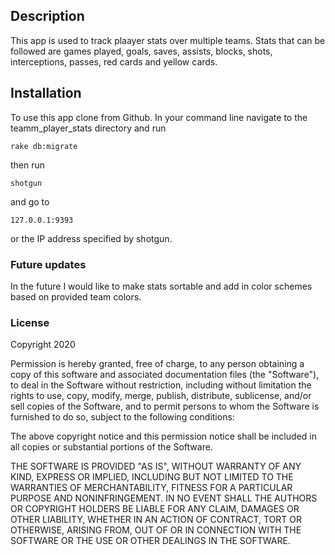 <h2>Description</h2>
This app is used to track plaayer stats over multiple teams. Stats that can be followed are games played, goals, saves, assists, blocks, shots, interceptions, passes, red cards and yellow cards.
<h2> Installation</h2>
To use this app clone from Github. In your command line navigate to the teamm_player_stats directory and run

```rake db:migrate```

then run 

```shotgun```

and go to 

```127.0.0.1:9393```

or the IP address specified by shotgun.

<h3>Future updates</h3>
In the future I would like to make stats sortable and add in color schemes based on provided team colors.

<h3>License</h3>
Copyright 2020

Permission is hereby granted, free of charge, to any person obtaining a copy of this software and associated documentation files (the "Software"), to deal in the Software without restriction, including without limitation the rights to use, copy, modify, merge, publish, distribute, sublicense, and/or sell copies of the Software, and to permit persons to whom the Software is furnished to do so, subject to the following conditions:

The above copyright notice and this permission notice shall be included in all copies or substantial portions of the Software.

THE SOFTWARE IS PROVIDED "AS IS", WITHOUT WARRANTY OF ANY KIND, EXPRESS OR IMPLIED, INCLUDING BUT NOT LIMITED TO THE WARRANTIES OF MERCHANTABILITY, FITNESS FOR A PARTICULAR PURPOSE AND NONINFRINGEMENT. IN NO EVENT SHALL THE AUTHORS OR COPYRIGHT HOLDERS BE LIABLE FOR ANY CLAIM, DAMAGES OR OTHER LIABILITY, WHETHER IN AN ACTION OF CONTRACT, TORT OR OTHERWISE, ARISING FROM, OUT OF OR IN CONNECTION WITH THE SOFTWARE OR THE USE OR OTHER DEALINGS IN THE SOFTWARE.

